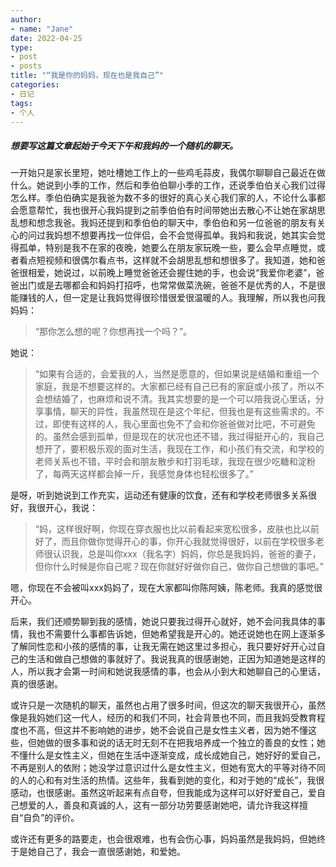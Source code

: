 ```yaml
---
author:
- name: "Jane"
date: 2022-04-25
type:
- post
- posts
title: "“我是你的妈妈，现在也是我自己”"
categories:
- 日记
tags:
- 个人 
--- 
```

##### 想要写这篇文章起始于今天下午和我妈的一个随机的聊天。
  
  
一开始只是家长里短，她吐槽她工作上的一些鸡毛蒜皮，我偶尔聊聊自己最近在做什么。她说到小季的工作，然后和季伯伯聊小季的工作，还说季伯伯关心我们过得怎么样。季伯伯确实是我爸为数不多的很好的真心关心我们家的人，不论什么事都会愿意帮忙，我也很开心我妈提到之前季伯伯有时间带她出去散心不让她在家胡思乱想和想念我爸。我妈还提到和季伯伯的聊天中，季伯伯和另一位爸爸的朋友有关心的问过我妈想不想要再找一位伴侣，会不会觉得孤单。我妈和我说，她其实会觉得孤单，特别是我不在家的夜晚，她要么在朋友家玩晚一些，要么会早点睡觉，或者看点短视频和很偶尔看点书，这样就不会胡思乱想和想很多了。我知道，她和爸爸很相爱，她说过，以前晚上睡觉爸爸还会握住她的手，也会说“我爱你老婆”，爸爸出门或是去哪都会和妈妈打招呼，也常常做菜洗碗，爸爸不是优秀的人，不是很能赚钱的人，但一定是让我妈觉得很珍惜很爱很温暖的人。我理解，所以我也问我妈妈：  
  
 
> “那你怎么想的呢？你想再找一个吗？”。  
  
她说：
 
> “如果有合适的，会爱我的人，当然是愿意的，但如果说是结婚和重组一个家庭，我是不想要这样的。大家都已经有自己已有的家庭或小孩了，所以不会想结婚了，也麻烦和说不清。我其实想要的是一个可以陪我说心里话，分享事情，聊天的异性，我虽然现在是这个年纪，但我也是有这些需求的。不过，即使有这样的人，我心里面也免不了会和你爸爸做对比吧，不可避免的。虽然会感到孤单，但是现在的状况也还不错，我过得挺开心的，我自己想开了，要积极乐观的面对生活，我现在工作，和小孩们有交流，和学校的老师关系也不错，平时会和朋友散步和打羽毛球，我现在很少吃糖和淀粉了，每两天这样都会掉一斤，我感觉身体也轻松很多了。”  
  
是呀，听到她说到工作充实，运动还有健康的饮食，还有和学校老师很多关系很好，我很开心，我说：  
> “妈，这样很好啊，你现在穿衣服也比以前看起来宽松很多，皮肤也比以前好了，而且你做你觉得开心的事，你开心我就觉得很好，以前在学校很多老师很认识我，总是叫你xxx（我名字）妈妈，你总是我妈妈，爸爸的妻子，但你什么时候是你自己呢？现在你就好好做你自己，做你自己想做的事吧。”  
   

嗯，你现在不会被叫xxx妈妈了，现在大家都叫你陈阿姨，陈老师。我真的感觉很开心。   
  
后来，我们还顺势聊到我的感情，她说只要我过得开心就好，她不会问我具体的事情，我也不需要什么事都告诉她，但她希望我是开心的。她还说她也在网上逐渐多了解同性恋和小孩的感情的事，让我无需在她这里过多担心，我只要好好开心过自己的生活和做自己想做的事就好了。我说我真的很感谢她，正因为知道她是这样的人，所以我才会第一时间和她说我感情的事，也会从小到大和她聊自己的心里话，真的很感谢。  
  
或许只是一次随机的聊天，虽然也占用了很多时间，但这次的聊天我很开心，虽然像是我妈她们这一代人，经历的和我们不同，社会背景也不同，而且我妈受教育程度也不高，但这并不影响她的进步，她不会说自己是女性主义者，因为她不懂这些，但她做的很多事和说的话无时无刻不在把我培养成一个独立的善良的女性；她不懂什么是女性主义，但她在生活中逐渐变成，成长成她自己，她好好的爱自己，不再是别人的依附；她没学过意识过什么是女性主义，但她有宽大的平等对待不同的人的心和有对生活的热情。这些年，我看到她的变化，和对于她的“成长”，我很感动，也很感谢。虽然这听起来有点自夸，但我能成为这样可以好好爱自己，爱自己想爱的人，善良和真诚的人，这有一部分功劳要感谢她吧，请允许我这样擅自“自负”的评价。  
   

或许还有更多的路要走，也会很艰难，也有会伤心事，妈妈虽然是我妈妈，但她终于是她自己了，我会一直很感谢她，和爱她。